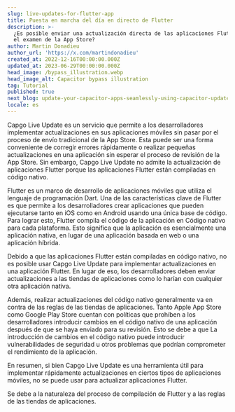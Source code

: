 ```yaml
---
slug: live-updates-for-flutter-app
title: Puesta en marcha del día en directo de Flutter
description: >-
  ¿Es posible enviar una actualización directa de las aplicaciones Flutter sin
  el examen de la App Store?
author: Martin Donadieu
author_url: 'https://x.com/martindonadieu'
created_at: 2022-12-16T00:00:00.000Z
updated_at: 2023-06-29T00:00:00.000Z
head_image: /bypass_illustration.webp
head_image_alt: Capacitor bypass illustration
tag: Tutorial
published: true
next_blog: update-your-capacitor-apps-seamlessly-using-capacitor-updater
locale: es
---
```


Capgo Live Update es un servicio que permite a los desarrolladores implementar actualizaciones en sus aplicaciones móviles sin pasar por el proceso de envío tradicional de la App Store. Esta puede ser una forma conveniente de corregir errores rápidamente o realizar pequeñas actualizaciones en una aplicación sin esperar el proceso de revisión de la App Store. Sin embargo, Capgo Live Update no admite la actualización de aplicaciones Flutter porque las aplicaciones Flutter están compiladas en código nativo.

Flutter es un marco de desarrollo de aplicaciones móviles que utiliza el lenguaje de programación Dart. Una de las características clave de Flutter es que permite a los desarrolladores crear aplicaciones que pueden ejecutarse tanto en iOS como en Android usando una única base de código. Para lograr esto, Flutter compila el código de la aplicación en Código nativo para cada plataforma. Esto significa que la aplicación es esencialmente una aplicación nativa, en lugar de una aplicación basada en web o una aplicación híbrida.

Debido a que las aplicaciones Flutter están compiladas en código nativo, no es posible usar Capgo Live Update para implementar actualizaciones en una aplicación Flutter. En lugar de eso, los desarrolladores deben enviar actualizaciones a las tiendas de aplicaciones como lo harían con cualquier otra aplicación nativa.

Además, realizar actualizaciones del código nativo generalmente va en contra de las reglas de las tiendas de aplicaciones. Tanto Apple App Store como Google Play Store cuentan con políticas que prohíben a los desarrolladores introducir cambios en el código nativo de una aplicación después de que se haya enviado para su revisión. Esto se debe a que La introducción de cambios en el código nativo puede introducir vulnerabilidades de seguridad u otros problemas que podrían comprometer el rendimiento de la aplicación.

En resumen, si bien Capgo Live Update es una herramienta útil para implementar rápidamente actualizaciones en ciertos tipos de aplicaciones móviles, no se puede usar para actualizar aplicaciones Flutter.

Se debe a la naturaleza del proceso de compilación de Flutter y a las reglas de las tiendas de aplicaciones.